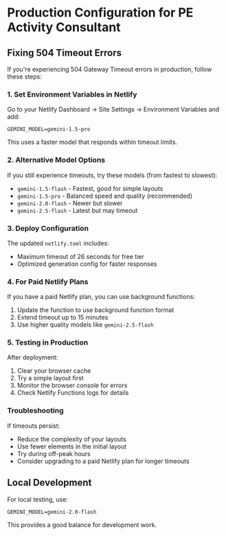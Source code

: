 # Production Configuration for PE Activity Consultant

## Fixing 504 Timeout Errors

If you're experiencing 504 Gateway Timeout errors in production, follow these steps:

### 1. Set Environment Variables in Netlify

Go to your Netlify Dashboard → Site Settings → Environment Variables and add:

```
GEMINI_MODEL=gemini-1.5-pro
```

This uses a faster model that responds within timeout limits.

### 2. Alternative Model Options

If you still experience timeouts, try these models (from fastest to slowest):

- `gemini-1.5-flash` - Fastest, good for simple layouts
- `gemini-1.5-pro` - Balanced speed and quality (recommended)
- `gemini-2.0-flash` - Newer but slower
- `gemini-2.5-flash` - Latest but may timeout

### 3. Deploy Configuration

The updated `netlify.toml` includes:
- Maximum timeout of 26 seconds for free tier
- Optimized generation config for faster responses

### 4. For Paid Netlify Plans

If you have a paid Netlify plan, you can use background functions:

1. Update the function to use background function format
2. Extend timeout up to 15 minutes
3. Use higher quality models like `gemini-2.5-flash`

### 5. Testing in Production

After deployment:
1. Clear your browser cache
2. Try a simple layout first
3. Monitor the browser console for errors
4. Check Netlify Functions logs for details

### Troubleshooting

If timeouts persist:
- Reduce the complexity of your layouts
- Use fewer elements in the initial layout
- Try during off-peak hours
- Consider upgrading to a paid Netlify plan for longer timeouts

## Local Development

For local testing, use:
```
GEMINI_MODEL=gemini-2.0-flash
```

This provides a good balance for development work.
